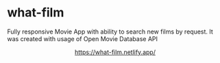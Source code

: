 # what-film
Fully responsive Movie App with ability to search new films by request. It was created with usage of Open Movie Database API
<p align="center"><a href="https://what-film.netlify.app/">https://what-film.netlify.app/</a></p>
